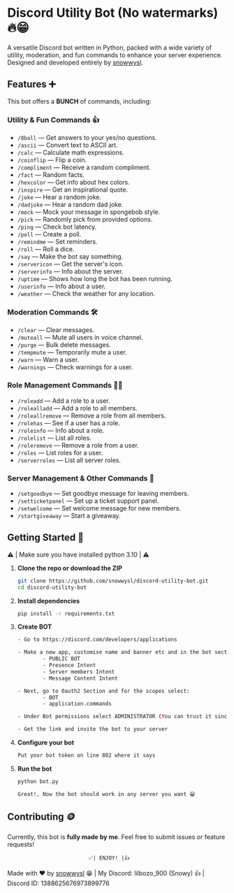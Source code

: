 # Discord Utility Bot (No watermarks) 🔥😁

A versatile Discord bot written in Python, packed with a wide variety of utility, moderation, and fun commands to enhance your server experience. Designed and developed entirely by [snowwysl](https://github.com/snowwysl).

## Features ➕

This bot offers a **BUNCH** of commands, including:

### Utility & Fun Commands 👍

- `/8ball` — Get answers to your yes/no questions.
- `/ascii` — Convert text to ASCII art.
- `/calc` — Calculate math expressions.
- `/coinflip` — Flip a coin.
- `/compliment` — Receive a random compliment.
- `/fact` — Random facts.
- `/hexcolor` — Get info about hex colors.
- `/inspire` — Get an inspirational quote.
- `/joke` — Hear a random joke.
- `/dadjoke` — Hear a random dad joke.
- `/mock` — Mock your message in spongebob style.
- `/pick` — Randomly pick from provided options.
- `/ping` — Check bot latency.
- `/poll` — Create a poll.
- `/remindme` — Set reminders.
- `/roll` — Roll a dice.
- `/say` — Make the bot say something.
- `/servericon` — Get the server's icon.
- `/serverinfo` — Info about the server.
- `/uptime` — Shows how long the bot has been running.
- `/userinfo` — Info about a user.
- `/weather` — Check the weather for any location.

### Moderation Commands 🛠️

- `/clear` — Clear messages.
- `/muteall` — Mute all users in voice channel.
- `/purge` — Bulk delete messages.
- `/tempmute` — Temporarily mute a user.
- `/warn` — Warn a user.
- `/warnings` — Check warnings for a user.

### Role Management Commands 🧑‍💼

- `/roleadd` — Add a role to a user.
- `/rolealladd` — Add a role to all members.
- `/roleallremove` — Remove a role from all members.
- `/rolehas` — See if a user has a role.
- `/roleinfo` — Info about a role.
- `/rolelist` — List all roles.
- `/roleremove` — Remove a role from a user.
- `/roles` — List roles for a user.
- `/serverroles` — List all server roles.

### Server Management & Other Commands 📜

- `/setgoodbye` — Set goodbye message for leaving members.
- `/setticketpanel` — Set up a ticket support panel.
- `/setwelcome` — Set welcome message for new members.
- `/startgiveaway` — Start a giveaway.

## Getting Started 🚀

⚠️ | Make sure you have installed python 3.10 | ⚠️

1. **Clone the repo or download the ZIP**
    ```sh
    git clone https://github.com/snowwysl/discord-utility-bot.git
    cd discord-utility-bot
    ```
2. **Install dependencies**
    ```sh
    pip install -r requirements.txt
    ```    
3. **Create BOT**
    ```sh
    - Go to https://discord.com/developers/applications
    
    - Make a new app, customise name and banner etc and in the bot section make sure the following are turned on:
            - PUBLIC BOT
            - Presence Intent
            - Server members Intent
            - Message Content Intent
    
    - Next, go to 0auth2 Section and for the scopes select:
            - BOT
            - application.commands
    
    - Under Bot permissions select ADMINISTRATOR (You can trust it since the WHOLE code is right here for you to see)
    
    - Get the link and invite the bot to your server 
    ```
4. **Configure your bot**
    ```sh
    Put your bot token on line 802 where it says
    ```
6. **Run the bot**
    ```sh
    python bot.py

    Great!, Now the bot should work in any server you want 😁
    ```

## Contributing 🪙

Currently, this bot is **fully made by me**. Feel free to submit issues or feature requests!
                              
                              ✅| ENJOY! |👍

Made with ❤️ by [snowwysl](https://github.com/snowwysl) 😁 |
My Discord: lilbozo_900 (Snowy) 👍 | 
Discord ID: 1388625676973899776
